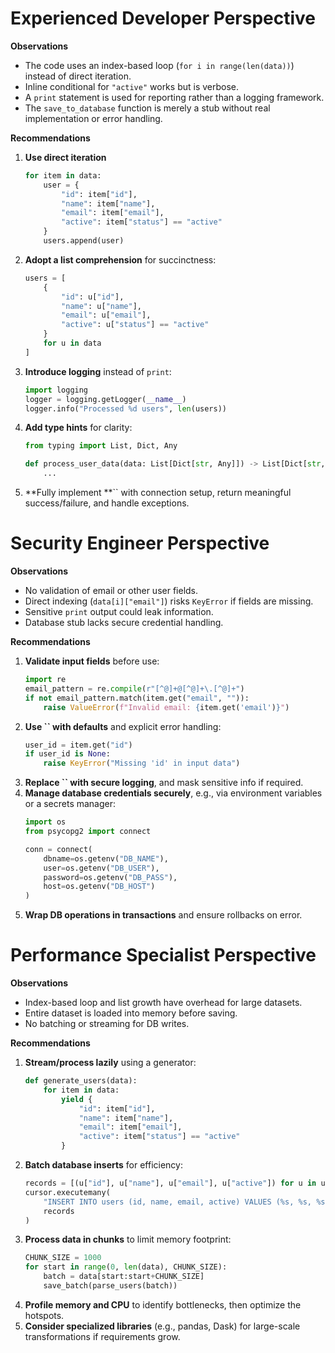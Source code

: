 # Experienced Developer Perspective

**Observations**

- The code uses an index-based loop (`for i in range(len(data))`) instead of direct iteration.
- Inline conditional for `"active"` works but is verbose.
- A `print` statement is used for reporting rather than a logging framework.
- The `save_to_database` function is merely a stub without real implementation or error handling.

**Recommendations**

1. **Use direct iteration**
   ```python
   for item in data:
       user = {
           "id": item["id"],
           "name": item["name"],
           "email": item["email"],
           "active": item["status"] == "active"
       }
       users.append(user)
   ```
2. **Adopt a list comprehension** for succinctness:
   ```python
   users = [
       {
           "id": u["id"],
           "name": u["name"],
           "email": u["email"],
           "active": u["status"] == "active"
       }
       for u in data
   ]
   ```
3. **Introduce logging** instead of `print`:
   ```python
   import logging
   logger = logging.getLogger(__name__)
   logger.info("Processed %d users", len(users))
   ```
4. **Add type hints** for clarity:
   ```python
   from typing import List, Dict, Any

   def process_user_data(data: List[Dict[str, Any]]) -> List[Dict[str, Any]]:
       ...
   ```
5. **Fully implement **`` with connection setup, return meaningful success/failure, and handle exceptions.

# Security Engineer Perspective

**Observations**

- No validation of email or other user fields.
- Direct indexing (`data[i]["email"]`) risks `KeyError` if fields are missing.
- Sensitive `print` output could leak information.
- Database stub lacks secure credential handling.

**Recommendations**

1. **Validate input fields** before use:
   ```python
   import re
   email_pattern = re.compile(r"[^@]+@[^@]+\.[^@]+")
   if not email_pattern.match(item.get("email", "")):
       raise ValueError(f"Invalid email: {item.get('email')}")
   ```
2. **Use **``** with defaults** and explicit error handling:
   ```python
   user_id = item.get("id")
   if user_id is None:
       raise KeyError("Missing 'id' in input data")
   ```
3. **Replace **``** with secure logging**, and mask sensitive info if required.
4. **Manage database credentials securely**, e.g., via environment variables or a secrets manager:
   ```python
   import os
   from psycopg2 import connect

   conn = connect(
       dbname=os.getenv("DB_NAME"),
       user=os.getenv("DB_USER"),
       password=os.getenv("DB_PASS"),
       host=os.getenv("DB_HOST")
   )
   ```
5. **Wrap DB operations in transactions** and ensure rollbacks on error.

# Performance Specialist Perspective

**Observations**

- Index-based loop and list growth have overhead for large datasets.
- Entire dataset is loaded into memory before saving.
- No batching or streaming for DB writes.

**Recommendations**

1. **Stream/process lazily** using a generator:
   ```python
   def generate_users(data):
       for item in data:
           yield {
               "id": item["id"],
               "name": item["name"],
               "email": item["email"],
               "active": item["status"] == "active"
           }
   ```
2. **Batch database inserts** for efficiency:
   ```python
   records = [(u["id"], u["name"], u["email"], u["active"]) for u in users]
   cursor.executemany(
       "INSERT INTO users (id, name, email, active) VALUES (%s, %s, %s, %s)",
       records
   )
   ```
3. **Process data in chunks** to limit memory footprint:
   ```python
   CHUNK_SIZE = 1000
   for start in range(0, len(data), CHUNK_SIZE):
       batch = data[start:start+CHUNK_SIZE]
       save_batch(parse_users(batch))
   ```
4. **Profile memory and CPU** to identify bottlenecks, then optimize the hotspots.
5. **Consider specialized libraries** (e.g., pandas, Dask) for large-scale transformations if requirements grow.


